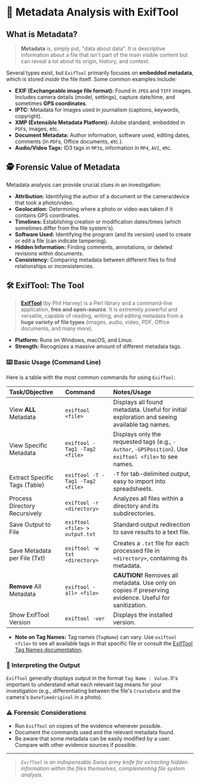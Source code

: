 # 📑 Metadata Analysis with ExifTool

## What is Metadata?

> **Metadata** is, simply put, "data about data". It is descriptive information about a file that isn't part of the main visible content but can reveal a lot about its origin, history, and context.

Several types exist, but `ExifTool` primarily focuses on **embedded metadata**, which is stored _inside_ the file itself. Some common examples include:

* **EXIF (Exchangeable image file format):** Found in `JPEG` and `TIFF` images. Includes camera details (model, settings), capture date/time, and sometimes **GPS coordinates**.
* **IPTC:** Metadata for images used in journalism (captions, keywords, copyright).
* **XMP (Extensible Metadata Platform):** Adobe standard, embedded in `PDF`s, images, etc.
* **Document Metadata:** Author information, software used, editing dates, comments (in `PDF`s, Office documents, etc.).
* **Audio/Video Tags:** ID3 tags in `MP3`s, information in `MP4`, `AVI`, etc.

## 🕵️ Forensic Value of Metadata

Metadata analysis can provide crucial clues in an investigation:

* **Attribution:** Identifying the author of a document or the camera/device that took a photo/video.
* **Geolocation:** Determining where a photo or video was taken if it contains GPS coordinates.
* **Timelines:** Establishing creation or modification dates/times (which sometimes differ from the file system's).
* **Software Used:** Identifying the program (and its version) used to create or edit a file (can indicate tampering).
* **Hidden Information:** Finding comments, annotations, or deleted revisions within documents.
* **Consistency:** Comparing metadata between different files to find relationships or inconsistencies.

## 🛠️ ExifTool: The Tool

> **[ExifTool](https://exiftool.org/)** (by Phil Harvey) is a Perl library and a command-line application, **free and open-source**. It is extremely powerful and versatile, capable of reading, writing, and editing metadata from a **huge variety of file types** (images, audio, video, PDF, Office documents, and many more).

* **Platform:** Runs on Windows, macOS, and Linux.
* **Strength:** Recognizes a massive amount of different metadata tags.

### ⌨️ Basic Usage (Command Line)

Here is a table with the most common commands for using `ExifTool`:

| Task/Objective                 | Command                             | Notes/Usage                                                                                      |
| :----------------------------- | :---------------------------------- | :----------------------------------------------------------------------------------------------- |
| View **ALL** Metadata          | `exiftool <file>`                   | Displays all found metadata. Useful for initial exploration and seeing available tag names.        |
| View Specific Metadata         | `exiftool -Tag1 -Tag2 <file>`       | Displays only the requested tags (e.g., `-Author`, `-GPSPosition`). Use `exiftool <file>` to see names. |
| Extract Specific Tags (Table)  | `exiftool -T -Tag1 -Tag2 <file>`    | `-T` for tab-delimited output, easy to import into spreadsheets.                                 |
| Process Directory Recursively  | `exiftool -r <directory>`           | Analyzes all files within a directory and its subdirectories.                                     |
| Save Output to File            | `exiftool <file> > output.txt`      | Standard output redirection to save results to a text file.                                      |
| Save Metadata per File (Txt)   | `exiftool -w txt <directory>`       | Creates a `.txt` file for each processed file in `<directory>`, containing its metadata.       |
| **Remove** All Metadata        | `exiftool -all= <file>`             | **CAUTION!** Removes all metadata. Use only on copies if preserving evidence. Useful for sanitization. |
| Show ExifTool Version          | `exiftool -ver`                     | Displays the installed version.                                                                  |

* **Note on Tag Names:** Tag names (`TagName`) can vary. Use `exiftool <file>` to see all available tags in that specific file or consult the [ExifTool Tag Names documentation](https://exiftool.org/TagNames/).

### 🤔 Interpreting the Output

`ExifTool` generally displays output in the format `Tag Name : Value`. It's important to understand what each relevant tag means for your investigation (e.g., differentiating between the file's `CreateDate` and the camera's `DateTimeOriginal` in a photo).

### ⚠️ Forensic Considerations

* Run `ExifTool` on copies of the evidence whenever possible.
* Document the commands used and the relevant metadata found.
* Be aware that some metadata can be easily modified by a user. Compare with other evidence sources if possible.

---

> _`ExifTool` is an indispensable Swiss army knife for extracting hidden information within the files themselves, complementing file system analysis._